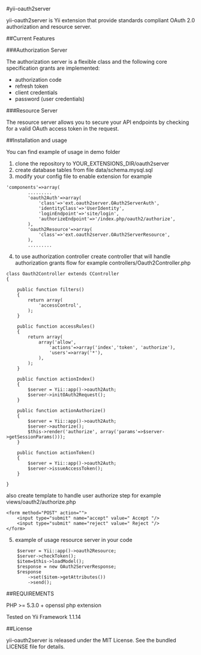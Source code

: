 #yii-oauth2server

yii-oauth2server is Yii extension that provide  standards compliant OAuth 2.0 authorization and resource server.

##Current Features

###Authorization Server

The authorization server is a flexible class and the following core specification grants are implemented:

* authorization code
* refresh token
* client credentials
* password (user credentials)

###Resource Server

The resource server allows you to secure your API endpoints by checking for a valid OAuth access token in the request.

##Installation and usage


You can find example of usage in demo folder

1) clone the repository to YOUR_EXTENSIONS_DIR/oauth2server
2) create database tables from file data/schema.mysql.sql
3) modify your config file to enable extension
for example

```
'components'=>array(
        .........
        'oauth2Auth'=>array(
            'class'=>'ext.oauth2server.OAuth2ServerAuth',
            'identityClass'=>'UserIdentity',
            'loginEndpoint'=>'site/login',
            'authorizeEndpoint'=>'/index.php/oauth2/authorize',
        ),
        'oauth2Resource'=>array(
            'class'=>'ext.oauth2server.OAuth2ServerResource',
        ),
        .........
```

4) to use authorization controller create controller that will handle authorization grants flow
for example controllers/Oauth2Controller.php

```
class Oauth2Controller extends CController
{

    public function filters()
    {
        return array(
            'accessControl',
        );
    }

    public function accessRules()
    {
        return array(
            array('allow',
                'actions'=>array('index','token', 'authorize'),
                'users'=>array('*'),
            ),
        );
    }

    public function actionIndex()
    {
        $server = Yii::app()->oauth2Auth;
        $server->initOAuth2Request();
    }

    public function actionAuthorize()
    {
        $server = Yii::app()->oauth2Auth;
        $server->authorize();
        $this->render('authorize', array('params'=>$server->getSessionParams()));
    }

    public function actionToken()
    {
        $server = Yii::app()->oauth2Auth;
        $server->issueAccessToken();
    }

}
```

also create template to handle user authorize step
for example views/oauth2/authorize.php

```
<form method="POST" action="">
    <input type="submit" name="accept" value=" Accept "/>
    <input type="submit" name="reject" value=" Reject "/>
</form>
```

5) example of usage resource server in your code

```
    $server = Yii::app()->oauth2Resource;
    $server->checkToken();
    $item=$this->loadModel();
    $response = new OAuth2ServerResponse;
    $response
        ->set($item->getAttributes())
        ->send();
```

##REQUIREMENTS

PHP >= 5.3.0 + openssl php extension

Tested on Yii Framework 1.1.14

##License

yii-oauth2server is released under the MIT License. See the bundled LICENSE file for details.